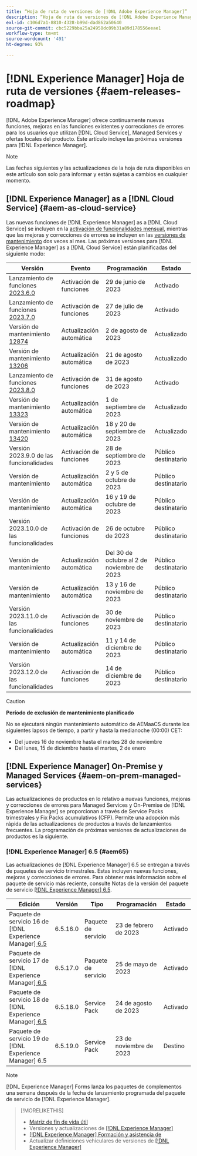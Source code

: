 ```yaml
---
title: “Hoja de ruta de versiones de [!DNL Adobe Experience Manager]”
description: “Hoja de ruta de versiones de [!DNL Adobe Experience Manager]”
exl-id: c106d7a1-8810-4328-b99d-dad862a50640
source-git-commit: cbc5229bba25a24958dc09b31a89d178556eeae1
workflow-type: tm+mt
source-wordcount: '491'
ht-degree: 93%

---
```


# [!DNL Experience Manager] Hoja de ruta de versiones {#aem-releases-roadmap}

[!DNL Adobe Experience Manager] ofrece continuamente nuevas funciones, mejoras en las funciones existentes y correcciones de errores para los usuarios que utilizan [!DNL Cloud Service], Managed Services y ofertas locales del producto. Este artículo incluye las próximas versiones para [!DNL Experience Manager].

>[!NOTE]
>
>Las fechas siguientes y las actualizaciones de la hoja de ruta disponibles en este artículo son solo para informar y están sujetas a cambios en cualquier momento.

## [!DNL Experience Manager] as a [!DNL Cloud Service] {#aem-as-cloud-service}

Las nuevas funciones de [!DNL Experience Manager] as a [!DNL Cloud Service] se incluyen en la [activación de funcionalidades mensual](https://experienceleague.adobe.com/docs/experience-manager-cloud-service/content/release-notes/release-notes/release-notes-current.html?lang=es), mientras que las mejoras y correcciones de errores se incluyen en las [versiones de mantenimiento](https://experienceleague.adobe.com/docs/experience-manager-cloud-service/content/release-notes/maintenance/latest.html?lang=es) dos veces al mes.
Las próximas versiones para [!DNL Experience Manager] as a [!DNL Cloud Service] están planificadas del siguiente modo:

| Versión | Evento | Programación | Estado |
|---|---|---|---|
| Lanzamiento de funciones [2023.6.0](https://experienceleague.adobe.com/docs/experience-manager-cloud-service/content/release-notes/release-notes/2023/release-notes-2023-6-0.html?lang=es) | Activación de funciones | 29 de junio de 2023 | Activado |
| Lanzamiento de funciones [2023.7.0](https://experienceleague.adobe.com/docs/experience-manager-cloud-service/content/release-notes/release-notes/2023/release-notes-2023-7-0.html?lang=es) | Activación de funciones | 27 de julio de 2023 | Activado |
| Versión de mantenimiento [12874](https://experienceleague.adobe.com/docs/experience-manager-cloud-service/content/release-notes/maintenance/2023/2023.8.0.html#release-12874) | Actualización automática | 2 de agosto de 2023 | Actualizado   |
| Versión de mantenimiento [13206](https://experienceleague.adobe.com/docs/experience-manager-cloud-service/content/release-notes/maintenance/2023/2023.8.0.html#release-13206) | Actualización automática | 21 de agosto de 2023 | Actualizado   |
| Lanzamiento de funciones [2023.8.0](https://experienceleague.adobe.com/docs/experience-manager-cloud-service/content/release-notes/release-notes/release-notes-current.html?lang=es) | Activación de funciones | 31 de agosto de 2023 | Activado |
| Versión de mantenimiento [13323](https://experienceleague.adobe.com/docs/experience-manager-cloud-service/content/release-notes/maintenance/2023/2023.9.0.html#release-13323) | Actualización automática | 1 de septiembre de 2023 | Actualizado   |
| Versión de mantenimiento [13420](https://experienceleague.adobe.com/docs/experience-manager-cloud-service/content/release-notes/maintenance/latest.html?lang=es) | Actualización automática | 18 y 20 de septiembre de 2023 | Actualizado   |
| Versión 2023.9.0 de las funcionalidades | Activación de funciones | 28 de septiembre de 2023 | Público destinatario |
| Versión de mantenimiento | Actualización automática | 2 y 5 de octubre de 2023 | Público destinatario |
| Versión de mantenimiento | Actualización automática | 16 y 19 de octubre de 2023 | Público destinatario |
| Versión 2023.10.0 de las funcionalidades | Activación de funciones | 26 de octubre de 2023 | Público destinatario |
| Versión de mantenimiento | Actualización automática | Del 30 de octubre al 2 de noviembre de 2023 | Público destinatario |
| Versión de mantenimiento | Actualización automática | 13 y 16 de noviembre de 2023 | Público destinatario |
| Versión 2023.11.0 de las funcionalidades | Activación de funciones | 30 de noviembre de 2023 | Público destinatario |
| Versión de mantenimiento | Actualización automática | 11 y 14 de diciembre de 2023 | Público destinatario |
| Versión 2023.12.0 de las funcionalidades | Activación de funciones | 14 de diciembre de 2023 | Público destinatario |

>[!CAUTION]
>
>**Período de exclusión de mantenimiento planificado**
>
> No se ejecutará ningún mantenimiento automático de AEMaaCS durante los siguientes lapsos de tiempo, a partir y hasta la medianoche (00:00) CET:
>
>* Del jueves 16 de noviembre hasta el martes 28 de noviembre
>* Del lunes, 15 de diciembre hasta el martes, 2 de enero

## [!DNL Experience Manager] On-Premise y Managed Services {#aem-on-prem-managed-services}

Las actualizaciones de productos en lo relativo a nuevas funciones, mejoras y correcciones de errores para Managed Services y On-Premise de [!DNL Experience Manager] se proporcionan a través de Service Packs trimestrales y Fix Packs acumulativos (CFP). Permite una adopción más rápida de las actualizaciones de productos a través de lanzamientos frecuentes. La programación de próximas versiones de actualizaciones de productos es la siguiente.

### [!DNL Experience Manager] 6.5 {#aem65}

Las actualizaciones de [!DNL Experience Manager] 6.5 se entregan a través de paquetes de servicio trimestrales. Estas incluyen nuevas funciones, mejoras y correcciones de errores. Para obtener más información sobre el paquete de servicio más reciente, consulte Notas de la versión del paquete de servicio [[!DNL Experience Manager]  6.5](https://experienceleague.adobe.com/docs/experience-manager-65/release-notes/release-notes.html?lang=es).

| Edición | Versión | Tipo | Programación | Estado |
|---|---|---|---|---|
| Paquete de servicio 16 de [!DNL Experience Manager][ 6.5](https://experienceleague.adobe.com/docs/experience-manager-65/release-notes/service-pack/6.5.16.html?lang=es) | 6.5.16.0 | Paquete de servicio | 23 de febrero de 2023 | Activado |
| Paquete de servicio 17 de [!DNL Experience Manager][ 6.5](https://experienceleague.adobe.com/docs/experience-manager-65/release-notes/service-pack/6.5.17.html?lang=es) | 6.5.17.0 | Paquete de servicio | 25 de mayo de 2023 | Activado |
| Paquete de servicio 18 de [!DNL Experience Manager][ 6.5](https://experienceleague.adobe.com/docs/experience-manager-65/release-notes/release-notes.html?lang=es) | 6.5.18.0 | Service Pack | 24 de agosto de 2023 | Activado |
| Paquete de servicio 19 de [!DNL Experience Manager] 6.5 | 6.5.19.0 | Service Pack | 23 de noviembre de 2023 | Destino |

>[!NOTE]
>
>[!DNL Experience Manager] Forms lanza los paquetes de complementos una semana después de la fecha de lanzamiento programada del paquete de servicio de [!DNL Experience Manager].

>[!MORELIKETHIS]
>
>* [Matriz de fin de vida útil](https://helpx.adobe.com/es/support/programs/eol-matrix.html)
>* Versiones y actualizaciones de [[!DNL Experience Manager] ](https://experienceleague.adobe.com/docs/experience-manager-release-information/aem-release-updates/aem-releases-updates.html?lang=es)
>* [[!DNL Experience Manager] Formación y asistencia de](https://experienceleague.adobe.com/docs/experience-manager-cloud-service.html?lang=es)
>* Actualizar definiciones vehiculares de versiones de [[!DNL Experience Manager] ](/help/using/update-release-vehicle-definitions.md)
